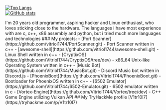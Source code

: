 [![Top Langs](https://github-readme-stats.vercel.app/api/top-langs/?username=ilobilo&langs_count=10&layout=compact&theme=radical)](https://github.com/anuraghazra/github-readme-stats)\
[![GitHub stats](https://github-readme-stats.vercel.app/api?username=vitriol1744&show_icons=true&theme=radical)](https://github.com/anuraghazra/github-readme-stats)


<!--
**vitriol1744/vitriol1744** is a ✨ _special_ ✨ repository because its `README.md` (this file) appears on your GitHub profile.

Here are some ideas to get you started:

- 🔭 I’m currently working on [CryptixOS](https://github.com/Vitriol1744/CryptixOS/tree/dev)
- 🌱 I’m currently learning programming on arm
- 👯 I’m looking to collaborate on OsDev projects
- 🤔 I’m looking for help with design and efficient implementation of common data structures and algorithms
- 💬 Ask me about x86, c++, osdev related questions
- 📫 How to reach me: v1tr10l7 on discord, v1tr10l7@proton.me mail 
- ⚡ Fun fact: i love osdev and low level programming
--!>

I'm 20 years old programmer, aspiring hacker and Linux enthusiast, who loves sticking close to the hardware. The languages i have most experience with are c, c++, x86 assembly and python, but i tried much more languages and technologies


### My projects:

- [Port Scanner](https://github.com/vitriol1744/PortScanner.git) - Port Scanner written in c++
- [awesome-shell](https://github.com/vitriol1744/awesome-shell.git) - Linux Shell written in c++
- [CryptixOS](https://github.com/Vitriol1744/CryptixOS/tree/dev) - x86_64 Unix-like Operating System written in c++
- [Music Bot](https://github.com/Vitriol1744/MusicBot.git) - Discord Music bot written in Discord.js
- [PhoenixBoot](https://github.com/Vitriol1744/PhoenixBoot.git) - Bootloader for PhoenixOS written in c++
- [6502 Emulator](https://github.com/Vitriol1744/6502-Emulator.git) - 6502 emulator written in c
- [Vortex-Engine](https://github.com/Vitriol1744/Vortex/tree/dev) - C++ Game Engine utilizing Vulkan API


## My TryHackMe profile
[V1tr10l7](https://tryhackme.com/p/V1tr10l7)
